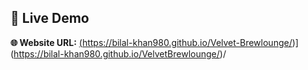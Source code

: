 ## 🚀 Live Demo

**🌐 Website URL:** <a href="https://bilal-khan980.github.io/Velvet-Brewlounge/" rel="noopener noreferrer">(https://bilal-khan980.github.io/Velvet-Brewlounge/)](https://bilal-khan980.github.io/VelvetBrewlounge/)/</a>
